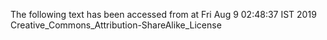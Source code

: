 The following text has been accessed from at Fri Aug 9 02:48:37 IST 2019
Creative_Commons_Attribution-ShareAlike_License
